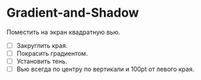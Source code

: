 # Gradient-and-Shadow

Поместить на экран квадратную вью.

- [ ] Закруглить края.
- [ ] Покрасить градиентом.
- [ ] Установить тень.
- [ ] Вью всегда по центру по вертикали и 100pt от левого края.
